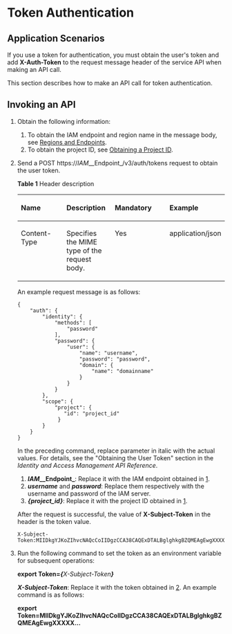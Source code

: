 # Token Authentication<a name="dds_api_0010"></a>

## Application Scenarios<a name="en-us_topic_0110967262_section50237402"></a>

If you use a token for authentication, you must obtain the user's token and add  **X-Auth-Token**  to the request message header of the service API when making an API call.

This section describes how to make an API call for token authentication.

## Invoking an API<a name="en-us_topic_0110967262_section49483440"></a>

1.  <a name="en-us_topic_0110967262_li14280177102918"></a>Obtain the following information:
    1.  To obtain the IAM endpoint and region name in the message body, see  [Regions and Endpoints](https://docs.otc.t-systems.com/en-us/endpoint/index.html).
    2.  To obtain the project ID, see  [Obtaining a Project ID](obtaining-a-project-id.md).

2.  <a name="en-us_topic_0110967262_li109381224173013"></a>Send a POST https://_IAM__\_Endpoint_/v3/auth/tokens request to obtain the user token.

    **Table  1**  Header description

    <a name="en-us_topic_0110967262_table18389930"></a>
    <table><thead align="left"><tr id="en-us_topic_0110967262_row24749807"><th class="cellrowborder" valign="top" width="25%" id="mcps1.2.5.1.1"><p id="en-us_topic_0110967262_p58577354"><a name="en-us_topic_0110967262_p58577354"></a><a name="en-us_topic_0110967262_p58577354"></a><strong id="en-us_topic_0110967262_b842352706102328"><a name="en-us_topic_0110967262_b842352706102328"></a><a name="en-us_topic_0110967262_b842352706102328"></a>Name</strong></p>
    </th>
    <th class="cellrowborder" valign="top" width="24.25%" id="mcps1.2.5.1.2"><p id="en-us_topic_0110967262_p47145209"><a name="en-us_topic_0110967262_p47145209"></a><a name="en-us_topic_0110967262_p47145209"></a><strong id="en-us_topic_0110967262_b84235270611143"><a name="en-us_topic_0110967262_b84235270611143"></a><a name="en-us_topic_0110967262_b84235270611143"></a>Description</strong></p>
    </th>
    <th class="cellrowborder" valign="top" width="30.45%" id="mcps1.2.5.1.3"><p id="en-us_topic_0110967262_p60665573"><a name="en-us_topic_0110967262_p60665573"></a><a name="en-us_topic_0110967262_p60665573"></a><strong id="en-us_topic_0110967262_b842352706102346"><a name="en-us_topic_0110967262_b842352706102346"></a><a name="en-us_topic_0110967262_b842352706102346"></a>Mandatory</strong></p>
    </th>
    <th class="cellrowborder" valign="top" width="20.3%" id="mcps1.2.5.1.4"><p id="en-us_topic_0110967262_p14964341"><a name="en-us_topic_0110967262_p14964341"></a><a name="en-us_topic_0110967262_p14964341"></a><strong id="en-us_topic_0110967262_b842352706103845"><a name="en-us_topic_0110967262_b842352706103845"></a><a name="en-us_topic_0110967262_b842352706103845"></a>Example</strong></p>
    </th>
    </tr>
    </thead>
    <tbody><tr id="en-us_topic_0110967262_row4152081"><td class="cellrowborder" valign="top" width="25%" headers="mcps1.2.5.1.1 "><p id="en-us_topic_0110967262_p774306"><a name="en-us_topic_0110967262_p774306"></a><a name="en-us_topic_0110967262_p774306"></a>Content-Type</p>
    </td>
    <td class="cellrowborder" valign="top" width="24.25%" headers="mcps1.2.5.1.2 "><p id="en-us_topic_0110967262_p62718864"><a name="en-us_topic_0110967262_p62718864"></a><a name="en-us_topic_0110967262_p62718864"></a>Specifies the MIME type of the request body.</p>
    </td>
    <td class="cellrowborder" valign="top" width="30.45%" headers="mcps1.2.5.1.3 "><p id="en-us_topic_0110967262_p47063234"><a name="en-us_topic_0110967262_p47063234"></a><a name="en-us_topic_0110967262_p47063234"></a>Yes</p>
    </td>
    <td class="cellrowborder" valign="top" width="20.3%" headers="mcps1.2.5.1.4 "><p id="en-us_topic_0110967262_p54025633"><a name="en-us_topic_0110967262_p54025633"></a><a name="en-us_topic_0110967262_p54025633"></a>application/json</p>
    </td>
    </tr>
    </tbody>
    </table>

    An example request message is as follows:

    ```
    {
        "auth": {
            "identity": {
                "methods": [
                    "password"
                ],
                "password": {
                    "user": {
                        "name": "username",
                        "password": "password",
                        "domain": {
                            "name": "domainname"
                        }
                    }
                }
            },
            "scope": {
                "project": {
                   "id": "project_id"
                 }
            }
        }
    }
    ```

    In the preceding command, replace parameter in italic with the actual values. For details, see the "Obtaining the User Token" section in the  _Identity and Access Management API Reference_.

    1.  **_IAM__\_Endpoint_**: Replace it with the IAM endpoint obtained in  [1](#en-us_topic_0110967262_li14280177102918).
    2.  **_username_**  and  **_password_**: Replace them respectively with the username and password of the IAM server.
    3.  **_\{project\_id\}_**: Replace it with the project ID obtained in  [1](#en-us_topic_0110967262_li14280177102918).

    After the request is successful, the value of  **X-Subject-Token**  in the header is the token value.

    ```
    X-Subject-Token:MIIDkgYJKoZIhvcNAQcCoIIDgzCCA38CAQExDTALBglghkgBZQMEAgEwgXXXXX...
    ```

3.  Run the following command to set the token as an environment variable for subsequent operations:

    **export Token=_\{_**_X-Subject-Token_**_\}_**

    **_X-Subject-Token_**: Replace it with the token obtained in  [2](#en-us_topic_0110967262_li109381224173013). An example command is as follows:

    **export Token=MIIDkgYJKoZIhvcNAQcCoIIDgzCCA38CAQExDTALBglghkgBZQMEAgEwgXXXXX...**


